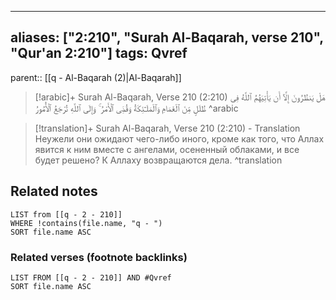 
---
aliases: ["2:210", "Surah Al-Baqarah, verse 210", "Qur'an 2:210"]
tags: Qvref
---

parent:: [[q - Al-Baqarah (2)|Al-Baqarah]]

> [!arabic]+ Surah Al-Baqarah, Verse 210 (2:210)
> <span class="quran-arabic">هَلْ يَنظُرُونَ إِلَّآ أَن يَأْتِيَهُمُ ٱللَّهُ فِى ظُلَلٍ مِّنَ ٱلْغَمَامِ وَٱلْمَلَـٰٓئِكَةُ وَقُضِىَ ٱلْأَمْرُ ۚ وَإِلَى ٱللَّهِ تُرْجَعُ ٱلْأُمُورُ</span>
^arabic

> [!translation]+ Surah Al-Baqarah, Verse 210 (2:210) - Translation
> Неужели они ожидают чего-либо иного, кроме как того, что Аллах явится к ним вместе с ангелами, осененный облаками, и все будет решено? К Аллаху возвращаются дела.
^translation



## Related notes
```dataview
LIST from [[q - 2 - 210]]
WHERE !contains(file.name, "q - ")
SORT file.name ASC
```

### Related verses (footnote backlinks)
```dataview
LIST FROM [[q - 2 - 210]] AND #Qvref
SORT file.name ASC
```

